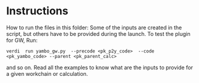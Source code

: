 Instructions
============

How to run the files in this folder: 
Some of the inputs are created in the script,
but others have to be provided during the launch. 
To test the plugin for GW, 
Run:  

```
verdi  run yambo_gw.py  --precode <pk_p2y_code>  --code <pk_yambo_code> --parent <pk_parent_calc>
```

and so on. Read all the examples to know what are the inputs to provide for a given workchain or calculation. 